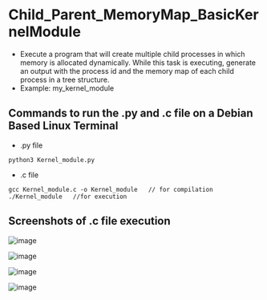 # Child_Parent_MemoryMap_BasicKernelModule
* Execute a program that will create multiple child processes in which memory is allocated dynamically. While this task is executing, generate an output with the process id and the memory map of each child process in a tree structure.
* Example: my_kernel_module  <process id of the parent program executing>

## Commands to run the .py and .c file on a Debian Based Linux Terminal

* .py file

```
python3 Kernel_module.py
```
* .c file

```
gcc Kernel_module.c -o Kernel_module   // for compilation
./Kernel_module   //for execution
```

## Screenshots of .c file execution 
  
![image](https://github.com/user-attachments/assets/e2d08ee5-35d1-4485-bb26-412477c9bdfa)

![image](https://github.com/user-attachments/assets/66449ea5-c0c3-41b7-ba02-b0b941cc8a53)

![image](https://github.com/user-attachments/assets/3d0753b7-9537-4c93-814f-00a46a63c6f5)

![image](https://github.com/user-attachments/assets/517d0d15-b8fa-4f62-9d5c-0126bab44ea4)
